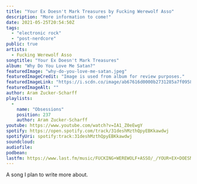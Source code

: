 ```yaml
---
title: "Your Ex Doesn't Mark Treasures by Fucking Werewolf Asso"
description: "More information to come!"
date: 2021-05-25T20:54:50Z
tags:
  - "electronic rock"
  - "post-nerdcore"
public: true
artists:
  - Fucking Werewolf Asso
songtitle: "Your Ex Doesn't Mark Treasures"
album: "Why Do You Love Me Satan?"
featuredImage: "why-do-you-love-me-satan.jpeg"
featuredImageCredit: "Image is used from album for review purposes."
featuredImageLink: "https://i.scdn.co/image/ab67616d0000b2731285a7f0958b9d9d157735cd"
featuredImageAlt: ""
author: Aram Zucker-Scharff
playlists:
  -
    name: "Obsessions"
    position: 237
    author: Aram Zucker-Scharff
youtube: https://www.youtube.com/watch?v=IA1_Z0eEwgY
spotify: https://open.spotify.com/track/31deshMzthQpyEBKkawdwj
spotifyUri: spotify:track:31deshMzthQpyEBKkawdwj
soundcloud:
audiofile:
podbean:
lastfm: https://www.last.fm/music/FUCKING+WEREWOLF+ASSO/_/YOUR+EX+DOESN%27T+MARK+TREASURES
---
```


A song I plan to write more about.
		